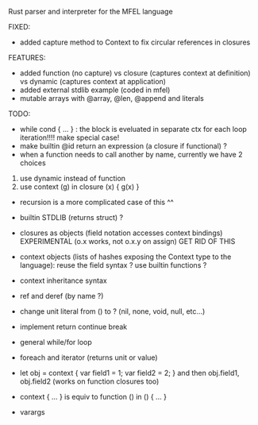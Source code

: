 Rust parser and interpreter for the MFEL language

FIXED:
- added capture method to Context to fix circular references in closures

FEATURES:
- added function (no capture) vs closure (captures context at definition) vs dynamic (captures context at application)
- added external stdlib example (coded in mfel)
- mutable arrays with @array, @len, @append and literals

TODO:
- while cond { ... }  : the block is eveluated in separate ctx for each loop iteration!!!! make special case!
- make builtin @id return an expression (a closure if functional) ?
- when a function needs to call another by name, currently we have 2 choices
1) use dynamic instead of function
2) use context (g) in closure (x) { g(x) }
- recursion is a more complicated case of this ^^
- builtin STDLIB (returns struct) ?
- closures as objects (field notation accesses context bindings)  EXPERIMENTAL (o.x works, not o.x.y on assign) GET RID OF THIS

- context objects (lists of hashes exposing the Context type to the language): reuse the field syntax ? use builtin functions ?
- context inheritance syntax

- ref and deref (by name ?)
- change unit literal from () to ?  (nil, none, void, null, etc...) 
- implement return continue break
- general while/for loop
- foreach and iterator (returns unit or value)
- let obj = context { var field1 = 1; var field2 = 2; }  and then obj.field1, obj.field2 (works on function closures too)
- context { ... } is equiv to function () in () { ... }
- varargs
